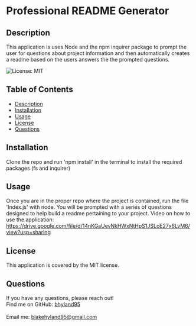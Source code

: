 # Professional README Generator

## Description
This application is uses Node and the npm inquirer package to prompt the user for questions about project information and then automatically creates a readme based on the users answers the the prompted questions. 

![License: MIT](https://img.shields.io/badge/License-MIT-yellow.svg)

## Table of Contents
- [Description](#description)
- [Installation](#installation)
- [Usage](#usage)
- [License](#license)
- [Questions](#questions)

## Installation
Clone the repo and run 'npm install' in the terminal to install the required packages (fs and inquirer)

## Usage
Once you are in the proper repo where the project is contained, run the file 'Index.js' with node. You will be prompted with a series of questions designed to help build a readme pertaining to your project. 
Video on how to use the application: https://drive.google.com/file/d/14nKGaUevNkHWxNtHpS1JSLoE27x6LvM6/view?usp=sharing


## License
This application is covered by the MIT license. 

## Questions
If you have any questions, please reach out! 
<br />
Find me on GitHub: [bhyland95](https://github.com/bhyland95)<br />
<br />
Email me: blakehyland95@gmail.com
